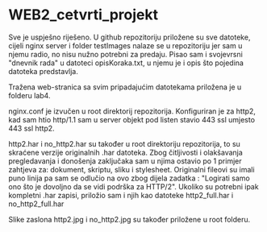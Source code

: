 # WEB2_cetvrti_projekt
Sve je uspješno riješeno.
U github repozitoriju priložene su sve datoteke, cijeli nginx server i folder testImages nalaze se u repozitoriju jer sam u njemu radio, no nisu nužno potrebni za predaju.
Pisao sam i svojevrsni "dnevnik rada" u datoteci opisKoraka.txt, u njemu je i opis što pojedina datoteka predstavlja.
   
Tražena web-stranica sa svim pripadajućim datotekama priložena je u folderu lab4.
   
nginx.conf je izvučen u root direktorij repozitorija. Konfiguriran je za http2, kad sam htio http/1.1 sam u server objekt pod listen stavio 443 ssl umjesto 443 ssl http2.
   
http2.har i no_http2.har su također u root direktoriju repozitorija, to su skraćene verzije originalnih .har datoteka.
Zbog čitljivosti i olakšavanja pregledavanja i donošenja zaključaka sam u njima ostavio po 1 primjer zahtjeva za: dokument, skriptu, sliku i stylesheet. 
Originalni fileovi su imali puno linija pa sam se odlučio na ovo zbog dijela zadatka : "Logirati samo ono što je dovoljno da se vidi podrška za HTTP/2".
Ukoliko su potrebni ipak kompletni .har zapisi, priložio sam i njih kao datoteke http2_full.har i no_http2_full.har

Slike zaslona http2.jpg i no_http2.jpg su također priložene u root folderu.



